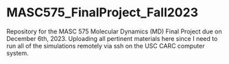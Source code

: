 # MASC575_FinalProject_Fall2023
Repository for the MASC 575 Molecular Dynamics (MD) Final Project due on December 6th, 2023. Uploading all pertinent materials here since I need to run all of the simulations remotely via ssh on the USC CARC computer system. 
